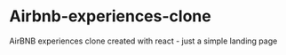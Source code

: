 # Airbnb-experiences-clone
AirBNB experiences clone created with react - just a simple landing page
